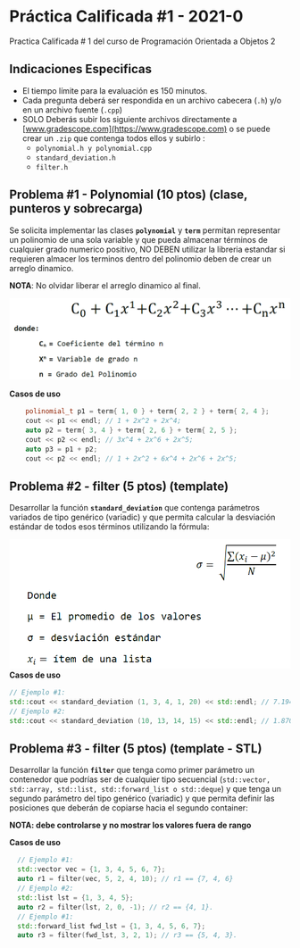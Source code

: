 # Práctica Calificada #1 - 2021-0

Practica Calificada # 1 del curso de Programación Orientada a Objetos 2

## Indicaciones Especificas
- El tiempo límite para la evaluación es 150 minutos.
- Cada pregunta deberá ser respondida en un archivo cabecera (`.h`)  y/o en un archivo fuente (`.cpp`)
- SOLO Deberás subir los siguiente archivos directamente a [www.gradescope.com](https://www.gradescope.com) o se puede crear un `.zip` que contenga todos ellos y subirlo :
  - `polynomial.h y polynomial.cpp`
  - `standard_deviation.h`
  - `filter.h`

## Problema #1 - Polynomial (10 ptos) (clase, punteros y sobrecarga)

Se solicita implementar las clases **`polynomial`** y  **`term`**  permitan representar un polinomio de una sola variable y que pueda almacenar términos de cualquier grado numerico positivo, NO DEBEN utilizar la libreria estandar si requieren almacer los terminos dentro del polinomio deben de crear un arreglo dinamico.

**NOTA**: No olvidar liberar el arreglo dinamico al final.

![polynomial](polynomial.png)

**Casos de uso**
```cpp
    polinomial_t p1 = term{ 1, 0 } + term{ 2, 2 } + term{ 2, 4 };
    cout << p1 << endl; // 1 + 2x^2 + 2x^4;
    auto p2 = term{ 3, 4 } + term{ 2, 6 } + term{ 2, 5 };
    cout << p2 << endl; // 3x^4 + 2x^6 + 2x^5;
    auto p3 = p1 + p2;
    cout << p2 << endl; // 1 + 2x^2 + 6x^4 + 2x^6 + 2x^5;
```
## Problema #2 - filter (5 ptos) (template)

Desarrollar la función **`standard_deviation`** que contenga parámetros variados de tipo genérico (variadic) y que permita calcular la desviación estándar de todos esos términos utilizando la fórmula:

![standard deviation](standard_deviation.png)
**Casos de uso**
```cpp
// Ejemplo #1:
std::cout << standard_deviation (1, 3, 4, 1, 20) << std::endl; // 7.19444 aprox.
// Ejemplo #2:
std::cout << standard_deviation (10, 13, 14, 15) << std::endl; // 1.87083 aprox.
```

## Problema #3 - filter (5 ptos) (template - STL) 
Desarrollar la función **`filter`** que tenga como primer parámetro un contenedor que podrías ser de cualquier tipo secuencial (`std::vector, std::array, std::list, std::forward_list o std::deque`) y que tenga un segundo parámetro del tipo genérico (variadic) y que permita definir las posiciones que deberán de copiarse hacia el segundo container:

**NOTA: debe controlarse y no mostrar los valores fuera de rango**

**Casos de uso**
```cpp
  // Ejemplo #1:
  std::vector vec = {1, 3, 4, 5, 6, 7};
  auto r1 = filter(vec, 5, 2, 4, 10); // r1 == {7, 4, 6} 
  // Ejemplo #2:
  std::list lst = {1, 3, 4, 5};
  auto r2 = filter(lst, 2, 0, -1); // r2 == {4, 1}.
  // Ejemplo #1:
  std::forward_list fwd_lst = {1, 3, 4, 5, 6, 7};
  auto r3 = filter(fwd_lst, 3, 2, 1); // r3 == {5, 4, 3}.
```
